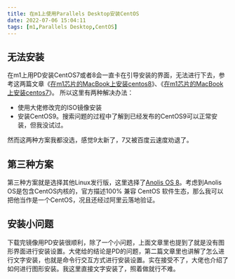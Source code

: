 ```yaml
---
title: 在m1上使用Parallels Desktop安装CentOS
date: 2022-07-06 15:04:11
tags: [m1,Parallels Desktop,CentOS]
---
```

## 无法安装

在m1上用PD安装CentOS7或者8会一直卡在引导安装的界面，无法进行下去，参考这两篇文章《[在m1芯片的MacBook上安装centos8][1]》、《[在m1芯片的MacBook上安装centos7][2]》。
所以这里有两种解决办法：

- 使用大佬修改完的ISO镜像安装
- 安装CentOS9。搜索问题的过程中了解到已经发布的CentOS9可以正常安装，但我没试过。

然而这两种方案我都没选，感觉9太新了，7又被百度云速度劝退了。

## 第三种方案

第三种方案就是选择其他Linux发行版，这里选择了[Anolis OS 8][3]。考虑到Anolis OS是包含CentOS内核的，官方描述100% 兼容 CentOS 软件生态，那么我可以把他当作是一个CentOS，况且还经过阿里云落地验证。

## 安装小问题

下载完镜像用PD安装很顺利，除了一个小问题，上面文章里也提到了就是没有图形界面进行安装设置。大佬给的结论是PD的问题，第二篇文章里也讲解了怎么进行文字安装，也就是命令行交互方式进行安装设置。实在接受不了，大佬也介绍了如何进行图形安装。我这里直接文字安装了，照着做就行不难。

[1]: https://blog.csdn.net/zphj1987/article/details/119173539
[2]: https://blog.csdn.net/zphj1987/article/details/119808155
[3]: https://developer.aliyun.com/mirror/anolis?spm=a2c6h.13651102.0.0.7f771b11NG7I2r

